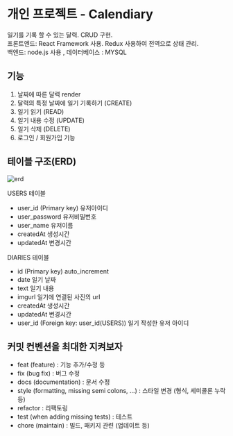 # 개인 프로젝트 - Calendiary

일기를 기록 할 수 있는 달력. CRUD 구현.  
프론트엔드: React Framework 사용. Redux 사용하여 전역으로 상태 관리.  
백엔드: node.js 사용 , 데이터베이스 : MYSQL

## 기능

1. 날짜에 따른 달력 render
2. 달력의 특정 날짜에 일기 기록하기 (CREATE)
3. 일기 읽기 (READ)
4. 일기 내용 수정 (UPDATE)
5. 일기 삭제 (DELETE)
6. 로그인 / 회원가입 기능

## 테이블 구조(ERD)

![erd](https://user-images.githubusercontent.com/39851220/166206809-5f132118-8fcd-4829-b8d9-81091b50aec3.PNG)

USERS 테이블

- user_id (Primary key) 유저아이디
- user_password 유저비밀번호
- user_name 유저이름
- createdAt 생성시간
- updatedAt 변경시간

DIARIES 테이블

- id (Primary key) auto_increment
- date 일기 날짜
- text 일기 내용
- imgurl 일기에 연결된 사진의 url
- createdAt 생성시간
- updatedAt 변경시간
- user_id (Foreign key: user_id(USERS)) 일기 작성한 유저 아이디

## 커밋 컨벤션을 최대한 지켜보자

- feat (feature) : 기능 추가/수정 등
- fix (bug fix) : 버그 수정
- docs (documentation) : 문서 수정
- style (formatting, missing semi colons, …) : 스타일 변경 (형식, 세미콜론 누락 등)
- refactor : 리팩토링
- test (when adding missing tests) : 테스트
- chore (maintain) : 빌드, 패키지 관련 (업데이트 등)
